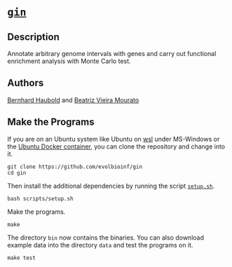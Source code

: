 # [`gin`](https://owncloud.gwdg.de/index.php/s/f7jx4E87boc9QU4)
## Description
Annotate arbitrary genome intervals with genes and carry out
functional enrichment analysis with Monte Carlo test.
## Authors
[Bernhard Haubold](http://guanine.evolbio.mpg.de/)
and [Beatriz Vieira Mourato](https://beatrizvm.github.io/) 
## Make the Programs
If you are on an Ubuntu system like Ubuntu on
[wsl](https://learn.microsoft.com/en-us/windows/wsl/install) under
MS-Windows or the [Ubuntu Docker
container](https://hub.docker.com/_/ubuntu), you can clone the
repository and change into it.

```
git clone https://github.com/evolbioinf/gin
cd gin
```

Then install the additional dependencies by running the script
[`setup.sh`](scripts/setup.sh).

```
bash scripts/setup.sh
```

Make the programs.

```
make
```

The directory `bin` now contains the binaries. You can also download
example data into the directory `data` and test the programs on it.

```
make test
```


